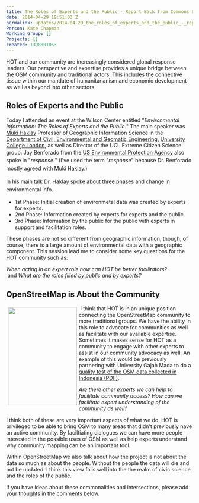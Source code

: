 ```yaml
---
title: The Roles of Experts and the Public - Report Back from Commons Lab Event
date: 2014-04-29 19:51:03 Z
permalink: updates/2014-04-29_the_roles_of_experts_and_the_public_-_report_back_from_commons_lab_event
Person: Kate Chapman
Working Group: []
Projects: []
created: 1398801063
---
```


<p>HOT and our community are increasingly considered global response leaders. Our perspective and expertise provides a unique bridge between the OSM community and traditional actors. This includes the connective tissue within our mandate of humanitarianism and economic development as well as beyond into other sectors.</p>
<h2><strong>Roles of Experts and the Public</strong></h2>
<p>Today I attended an event at the Wilson Center entitled "<em>Environmental Information: The Roles of Experts and the Public.</em>" The main speaker was <a href="http://povesham.wordpress.com/">Muki Haklay</a> Professor of Geographic Information Science in the <a href="http://www.ucl.ac.uk/">Department of Civil, Environmental and Geomatic Engineering,</a> <a href="http://www.ucl.ac.uk/">University College London</a>, as well as Director of the UCL Extreme Citizen Science group.&nbsp;Jay Benforado <span style="line-height: 1.538em;">from the</span><span style="line-height: 1.538em;">&nbsp;</span><a style="line-height: 1.538em;" href="http://www.epa.gov/">US Environmental Protection Agency</a> also spoke in<span style="line-height: 1.538em;">&nbsp;"<em>response.</em>" (I've used the term "<em>response</em>" because Dr. Benforado mostly agreed with Muki Haklay.) <br></span></p>
<p><span style="line-height: 1.538em;">In his main talk Dr. Haklay spoke about three phases and change in environmental info.</span></p>
<ul>
<li>1st Phase: Initial creation of environmetal data was created by experts for experts.</li>
<li>2nd Phase: Information created by experts for experts and the public.</li>
<li>3rd Phase: Information by the public for the public with experts in support and facilitation roles.&nbsp;</li>
</ul>
<p>These phases are not so different from geographic information, though, of course, there is a large amount of environmental data with a geographic component. This session lead me to consider some key questions for the HOT community such as:&nbsp;</p>
<p><em>When acting in an expert role how can HOT be better facilitators? &nbsp;</em>and&nbsp;<em>What are the roles filled by public and by experts?&nbsp;</em></p>
<h2>OpenStreetMap is About the Community</h2>
<p><a style="line-height: 1.538em; text-decoration: underline;" href="http://openstreetmap.or.id/docs/Final_Report-OSM_Evaluation_in_Indonesia_2012.pdf"><img style="float: left; margin: 5px;" src="/sites/default/files/cover_osm_quality-724x1024.png" alt="" width="186" height="264"></a>&nbsp;I think that HOT is in an unique position connecting the OpenStreetMap community to more traditional groups. We have the ability in this role to advocate for communities as well as facilitate with our available expertise. Sometimes it makes sense for HOT as a community to engage with other experts to assist in our community advocacy as well. An example of this would be previously partnering with University Gajah Mada to do a <a href="http://openstreetmap.or.id/docs/Final_Report-OSM_Evaluation_in_Indonesia_2012.pdf">quality test of the OSM data collected in Indonesia (PDF)</a>.</p>
<p><em>Are there other experts we can help to facilitate community access? How can we facilitate expert understanding of the community as well?</em></p>
<p>I think both of these are very important aspects of what we do. HOT is privileged to be able to bring OSM to many areas that didn't previously have an active community. By faciltiating dialogues we can have more people interested in the possible uses of OSM as well as help experts understand why community mapping can be an important tool.</p>
<p>Within OpenStreetMap we also talk about how the project is not about the data so much as about the people. Without the people the data will die and not be updated. I think this view falls well into the the realm of civic science and the roles of the public.</p>
<p>If you have ideas about these commonalities and intersections, please add your thoughts in the comments below.</p>
